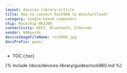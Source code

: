 ```yaml
---
layout: devices-library-article
title: How to connect Rock960 to WinstarCloud?
category: Single-board computers
chip: Rockchip RK3399
connectivity: WIFI, Bluetooth, Ethernet
vendor: 96Boards
deviceImageFileName: rock960.jpg
docsPrefix: paas/
---
```



* TOC
{:toc}

{% include /docs/devices-library/guides/rock960.md %}